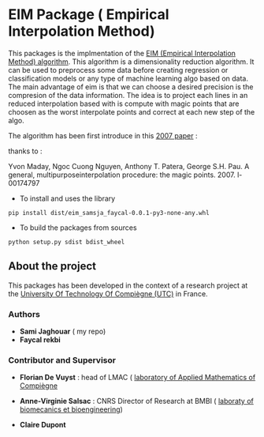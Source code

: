 # EIM Package ( Empirical Interpolation Method) 

This packages is the implmentation of the [EIM (Empirical Interpolation Method) algorithm](https://hal.archives-ouvertes.fr/hal-00174797/document). This algorithm is a dimensionality reduction algorithm. It can be used to preprocess some data before creating regression or classification models or any type of machine learning algo based on data. The main advantage of eim is that we can choose a desired precision is the compresion of the data information. The idea is to project each lines in an reduced interpolation based with is compute with magic points that are choosen as the worst interpolate points and correct at each new step of the algo.




The algorithm has been first introduce in this [2007 paper](https://hal.archives-ouvertes.fr/hal-00174797/document) : 

thanks to :

Yvon Maday, Ngoc Cuong Nguyen, Anthony T. Patera, George S.H. Pau.  A general, multipurposeinterpolation procedure: the magic points. 2007. l-00174797

* To install and uses the library

```shell
pip install dist/eim_samsja_faycal-0.0.1-py3-none-any.whl
```

* To build the packages from sources

```shell
python setup.py sdist bdist_wheel
```




## About the project

This packages has been developed in the context of a research project at the [University Of Technology Of Compiègne (UTC)](https://www.utc.fr/) in France. 

### Authors

* **Sami Jaghouar** ( my repo)
* **Faycal rekbi**

### Contributor and Supervisor

* **Florian De Vuyst** : head of LMAC ( [laboratory of Applied Mathematics of Compiègne](http://lmac.utc.fr/ )

* **Anne-Virginie Salsac** : CNRS Director of Research at BMBI ( [laboraty of biomecanics et bioengineering](https://bmbi.utc.fr/))

* **Claire Dupont**

